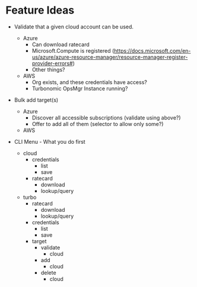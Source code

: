 # Feature Ideas

* Validate that a given cloud account can be used.
  * Azure
    * Can download ratecard
    * Microsoft.Compute is registered (https://docs.microsoft.com/en-us/azure/azure-resource-manager/resource-manager-register-provider-errors#)
    * Other things?
  * AWS
    * Org exists, and these credentials have access?
    * Turbonomic OpsMgr Instance running?


* Bulk add target(s)
  * Azure
    * Discover all accessible subscriptions (validate using above?)
    * Offer to add all of them (selector to allow only some?)
  * AWS


* CLI Menu - What you do first
  * cloud
    * credentials
      * list
      * save
    * ratecard
      * download
      * lookup/query
  * turbo
    * ratecard
      * download
      * lookup/query
    * credentials
      * list
      * save
    * target
      * validate
        * cloud
      * add
        * cloud
      * delete
        * cloud
